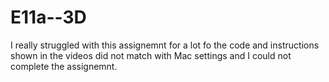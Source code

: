 # E11a--3D
I really struggled with this assignemnt for a lot fo the code and instructions shown in the videos did not match with Mac settings and I could not complete the assignemnt.
